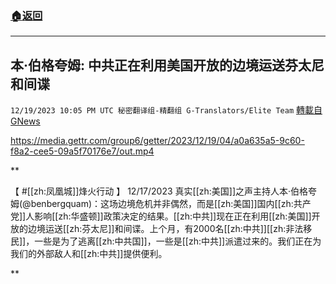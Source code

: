 ###  [:house:返回](README.md)
---


## 本·伯格夸姆: 中共正在利用美国开放的边境运送芬太尼和间谍
`12/19/2023 10:05 PM UTC 秘密翻译组-精翻组 G-Translators/Elite Team` [轉載自GNews](https://gnews.org/articles/2129889)


https://media.gettr.com/group6/getter/2023/12/19/04/a0a635a5-9c60-f8a2-cee5-09a5f70176e7/out.mp4


**

【 #[[zh:凤凰城]]烽火行动 】 12/17/2023 真实[[zh:美国]]之声主持人本·伯格夸姆(@benbergquam)：这场边境危机并非偶然，而是[[zh:美国]]国内[[zh:共产党]]人影响[[zh:华盛顿]]政策决定的结果。[[zh:中共]]现在正在利用[[zh:美国]]开放的边境运送[[zh:芬太尼]]和间谍。上个月，有2000名[[zh:中共]][[zh:非法移民]]，一些是为了逃离[[zh:中共国]]，一些是[[zh:中共]]派遣过来的。我们正在为我们的外部敌人和[[zh:中共]]提供便利。

**
